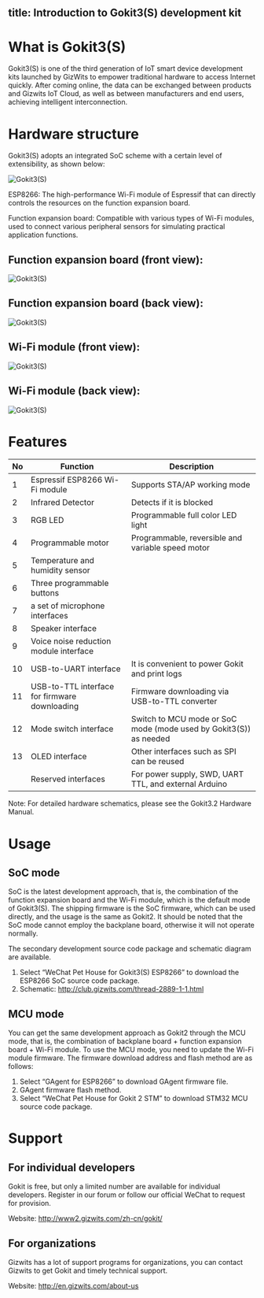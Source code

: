 title: Introduction to Gokit3(S) development kit
---

# What is Gokit3(S)

Gokit3(S) is one of the third generation of IoT smart device development kits launched by GizWits to empower traditional hardware to access Internet quickly. After coming online, the data can be exchanged between products and Gizwits IoT Cloud, as well as between manufacturers and end users, achieving intelligent interconnection.

# Hardware structure

Gokit3(S) adopts an integrated SoC scheme with a certain level of extensibility, as shown below:

![Gokit3(S)](../../../../assets/en-us/DeviceDev/WiFiSOC/intro/11.png) 

ESP8266: The high-performance Wi-Fi module of Espressif that can directly controls the resources on the function expansion board.

Function expansion board: Compatible with various types of Wi-Fi modules, used to connect various peripheral sensors for simulating practical application functions.

## Function expansion board (front view):

![Gokit3(S)](../../../../assets/en-us/DeviceDev/WiFiSOC/intro/12.png) 

## Function expansion board (back view):

![Gokit3(S)](../../../../assets/en-us/DeviceDev/WiFiSOC/intro/13.png)  

## Wi-Fi module (front view):

![Gokit3(S)](../../../../assets/en-us/DeviceDev/WiFiSOC/intro/14.png) 

## Wi-Fi module (back view):
 
![Gokit3(S)](../../../../assets/en-us/DeviceDev/WiFiSOC/intro/15.png) 

# Features

No |	Function |	Description
---|---|---
1|	Espressif ESP8266 Wi-Fi module|	Supports STA/AP working mode
2|	Infrared Detector|	Detects if it is blocked
3|	RGB LED|	Programmable full color LED light
4|	Programmable motor|	Programmable, reversible and variable speed motor
5|	Temperature and humidity sensor	|
6|	Three programmable buttons	|
7|	a set of microphone interfaces	|
8|	Speaker interface	|
9|	Voice noise reduction module interface	|
10|	USB-to-UART interface|	It is convenient to power Gokit and print logs
11|	USB-to-TTL  interface for firmware downloading |	Firmware downloading  via USB-to-TTL  converter
12|	Mode switch interface|	Switch to MCU mode  or SoC mode (mode used by Gokit3(S)) as needed
13|	OLED interface|	Other interfaces such as SPI can be reused
	|Reserved interfaces|	For power supply, SWD, UART TTL, and external Arduino

Note: For detailed hardware schematics, please see the Gokit3.2 Hardware Manual.

# Usage

## SoC mode

SoC is the latest development approach, that is, the combination of the function expansion board and the Wi-Fi module, which is the default mode of Gokit3(S). The shipping firmware is the SoC firmware, which can be used directly, and the usage is the same as Gokit2. It should be noted that the SoC mode cannot employ the backplane board, otherwise it will not operate normally.

The secondary development source code package and schematic diagram are available. 

1. Select “WeChat Pet House for Gokit3(S) ESP8266” to download the ESP8266 SoC source code package.
2. Schematic: http://club.gizwits.com/thread-2889-1-1.html

## MCU mode

You can get the same development approach as Gokit2 through the MCU mode, that is, the combination of backplane board + function expansion board + Wi-Fi module. To use the MCU mode, you need to update the Wi-Fi module firmware. The firmware download address and flash method are as follows:

1. Select “GAgent for ESP8266” to download GAgent firmware file.
2. GAgent firmware flash method.
3. Select “WeChat Pet House for Gokit 2 STM” to download STM32 MCU source code package. 

# Support

## For individual developers

Gokit is free, but only a limited number are available for individual developers. Register in our forum or follow our official WeChat to request for provision.

Website: http://www2.gizwits.com/zh-cn/gokit/

## For organizations

Gizwits has a lot of support programs for organizations, you can contact Gizwits to get Gokit and timely technical support.

Website: http://en.gizwits.com/about-us




